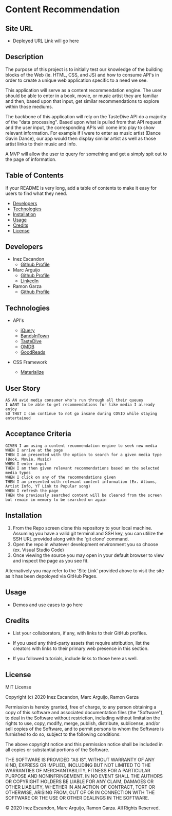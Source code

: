 # Content Recommendation

## Site URL

- Deployed URL Link will go here

## Description

The purpose of this project is to initially test our knowledge of the building blocks of the Web (ie. HTML, CSS, and JS) and how to consume API's in order to create a unique web application specific to a need we see.

This application will serve as a content recommendation engine. The user should be able to enter in a book, movie, or music artist they are familiar and then, based upon that input, get similar recommendations to explore within those mediums.

The backbone of this application will rely on the TasteDive API do a majority of the "data processing". Based upon what is pulled from that API request and the user input, the corresponding APIs will come into play to show relevant information. For example if I were to enter as music artist (Dance Gavin Dance), our app would then display similar artist as well as those artist links to their music and info.

A MVP will allow the user to query for something and get a simply spit out to the page of information.

## Table of Contents

If your README is very long, add a table of contents to make it easy for users to find what they need.

- [Developers](#developers)
- [Technologies](#technologies)
- [Installation](#installation)
- [Usage](#usage)
- [Credits](#credits)
- [License](#license)

## Developers

- Inez Escandon
  - [Github Profile](https://github.com/iescandon)
- Marc Arguijo
  - [Github Profile](https://github.com/On-Your-Marc-GO)
  - [LinkedIn](https://www.linkedin.com/in/marcarguijo/)
- Ramon Garza
  - [Github Profile](https://github.com/Ramong06)

## Technologies

- API's

  - [jQuery](https://api.jquery.com/)
  - [BandsInTown](https://www.artists.bandsintown.com/support/api-installation)
  - [TasteDive](tastedive.com/read/api)
  - [OMDB](http://www.omdbapi.com/)
  - [GoodReads](https://www.goodreads.com/api)

- CSS Framework
  - [Materialize](https://materializecss.com/)

## User Story

```
AS AN avid media consumer who's run through all their queues
I WANT to be able to get recommendations for like media I already enjoy
SO THAT I can continue to not go insane during COVID while staying entertained
```

## Acceptance Criteria

```
GIVEN I am using a content recommendation engine to seek new media
WHEN I arrive at the page
THEN I am presented with the option to search for a given media type (Book, Movie, Music)
WHEN I enter input
THEN I am then given relevant recommendations based on the selected media types
WHEN I click on any of the recommendations given
THEN I am presented with relevant content information (Ex. Albums, Artist Info, YT Link to Popular song)
WHEN I refresh the page
THEN the previously searched content will be cleared from the screen but remain in memory to be searched on again
```

## Installation

1. From the Repo screen clone this repository to your local machine. Assuming you have a valid git terminal and SSH key, you can utilize the SSH URL provided along with the 'git clone' command.
2. Open the repo in whatever development environment you so choose (ex. Visual Studio Code)
3. Once viewing the source you may open in your default browser to view and inspect the page as you see fit.

Alternatively you may refer to the 'Site Link' provided above to visit the site as it has been depoloyed via GitHub Pages.

## Usage

- Demos and use cases to go here

## Credits

- List your collaborators, if any, with links to their GitHub profiles.

- If you used any third-party assets that require attribution, list the creators with links to their primary web presence in this section.

- If you followed tutorials, include links to those here as well.

## License

MIT License

Copyright (c) 2020 Inez Escandon, Marc Arguijo, Ramon Garza

Permission is hereby granted, free of charge, to any person obtaining a copy
of this software and associated documentation files (the "Software"), to deal
in the Software without restriction, including without limitation the rights
to use, copy, modify, merge, publish, distribute, sublicense, and/or sell
copies of the Software, and to permit persons to whom the Software is
furnished to do so, subject to the following conditions:

The above copyright notice and this permission notice shall be included in all
copies or substantial portions of the Software.

THE SOFTWARE IS PROVIDED "AS IS", WITHOUT WARRANTY OF ANY KIND, EXPRESS OR
IMPLIED, INCLUDING BUT NOT LIMITED TO THE WARRANTIES OF MERCHANTABILITY,
FITNESS FOR A PARTICULAR PURPOSE AND NONINFRINGEMENT. IN NO EVENT SHALL THE
AUTHORS OR COPYRIGHT HOLDERS BE LIABLE FOR ANY CLAIM, DAMAGES OR OTHER
LIABILITY, WHETHER IN AN ACTION OF CONTRACT, TORT OR OTHERWISE, ARISING FROM,
OUT OF OR IN CONNECTION WITH THE SOFTWARE OR THE USE OR OTHER DEALINGS IN THE
SOFTWARE.

© 2020 Inez Escandon, Marc Arguijo, Ramon Garza. All Rights Reserved.
